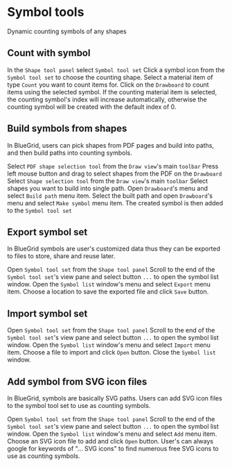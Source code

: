 # Symbol tools

<card-summary>Dynamic counting symbols of any shapes</card-summary>

## Count with symbol

<procedure>
<step>
    In the <code>Shape tool panel</code> select <code>Symbol tool set</code> 
</step>
<step>
    Click a symbol icon from the <code>Symbol tool set</code> to choose the counting shape.
</step>
<step>
    Select a material item of type <code>Count</code> you want to count items for.
</step>
<step>
    Click on the <code>Drawboard</code> to count items using the selected symbol.
</step>
<note>
If the counting material item is selected, the counting symbol's index will increase automatically, otherwise the counting symbol will be created with the default index of 0.
</note>
</procedure>

## Build symbols from shapes

<p>
In BlueGrid, users can pick shapes from PDF pages and build into paths, and then build paths into counting symbols. 
</p>

<procedure>
<step>
Select <code>PDF shape selection tool</code> from the <code>Draw view</code>'s main <code>toolbar</code>
</step>
<step>
Press left mouse button and drag to select shapes from the PDF on the <code>Drawboard</code>
</step>
<step>
Select <code>Shape selection tool</code> from the <code>Draw view</code>'s main <code>toolbar</code>
</step>
<step>
Select shapes you want to build into single path.
</step>
<step>
Open <code>Drawboard</code>'s menu and select <code>Build path</code> menu item.
</step>
<step>
Select the built path and open <code>Drawboard</code>'s menu and select <code>Make symbol</code> menu item. The created symbol is then added to the <code>Symbol tool set</code>
</step>
</procedure>

## Export symbol set

<p>
In BlueGrid symbols are user's customized data thus they can be exported to files to store, share and reuse later.
</p>

<procedure>
<step>
    Open <code>Symbol tool set</code> from the <code>Shape tool panel</code>
</step>
<step>
Scroll to the end of the <code>Symbol tool set</code>'s view pane and select button <code>...</code> to open the symbol list window.
</step>
<step>
Open the <code>Symbol list</code> window's menu and select <code>Export</code> menu item.
</step>
<step>
Choose a location to save the exported file and click <code>Save</code> button.
</step>
</procedure>

## Import symbol set

<procedure>
<step>
    Open <code>Symbol tool set</code> from the <code>Shape tool panel</code>
</step>
<step>
Scroll to the end of the <code>Symbol tool set</code>'s view pane and select button <code>...</code> to open the symbol list window.
</step>
<step>
Open the <code>Symbol list</code> window's menu and select <code>Import</code> menu item.
</step>
<step>
Choose a file to import and click <code>Open</code> button.
</step>
<step>
Close the <code>Symbol list</code> window.
</step>
</procedure>

## Add symbol from SVG icon files
<p>
In BlueGrid, symbols are basically SVG paths. Users can add SVG icon files to the symbol tool set to use as counting symbols.
</p>
<procedure>
<step>
    Open <code>Symbol tool set</code> from the <code>Shape tool panel</code>
</step>
<step>
Scroll to the end of the <code>Symbol tool set</code>'s view pane and select button <code>...</code> to open the symbol list window.
</step>
<step>
Open the <code>Symbol list</code> window's menu and select <code>Add</code> menu item.
</step>
<step>
Choose an SVG icon file to add and click <code>Open</code> button.
</step>
</procedure>
<note>
User's can always google for keywords of "... SVG icons" to find numerous free SVG icons to use as counting symbols.
</note>

